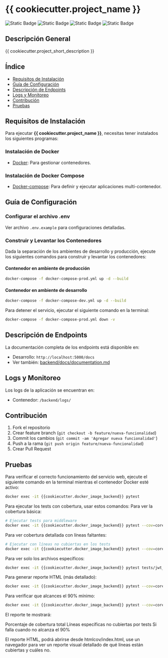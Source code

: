 # {{ cookiecutter.project_name }}

![Static Badge](https://img.shields.io/badge/Estatus-En%20Desarrollo-yellow)
![Static Badge](https://img.shields.io/badge/Versi%C3%B3n-1.0.0-blue)
![Static Badge](https://img.shields.io/badge/Lenguaje-Python-blue)
![Static Badge](https://img.shields.io/badge/Pruebas-En%20Desarrollo-yellow)

## **Descripción General**

{{ cookiecutter.project_short_description }}

## Índice

* [Requisitos de Instalación](#requisitos-de-instalación)
* [Guía de Configuración](#guía-de-configuración)
* [Descripción de Endpoints](#descripción-de-endpoints)
* [Logs y Monitoreo](#logs-y-monitoreo)
* [Contribución](#contribución)
* [Pruebas](#pruebas)

## Requisitos de Instalación

Para ejecutar **{{ cookiecutter.project_name }}**, necesitas tener instalados los siguientes programas:

### Instalación de Docker
- [Docker](https://docs.docker.com/get-docker/): Para gestionar contenedores.

### Instalación de Docker Compose
- [Docker-compose](https://docs.docker.com/compose/install/): Para definir y ejecutar aplicaciones multi-contenedor.

## Guía de Configuración

### Configurar el archivo .env

Ver archivo `.env.example` para configuraciones detalladas.

### Construir y Levantar los Contenedores

Dada la separación de los ambientes de desarrollo y producción, ejecute los siguientes comandos para construir y levantar los contenedores:

#### Contenedor en ambiente de producción
```bash
docker-compose -f docker-compose-prod.yml up -d --build
```

#### Contenedor en ambiente de desarrollo
```bash
docker-compose -f docker-compose-dev.yml up -d --build
```

Para detener el servicio, ejecutar el siguiente comando en la terminal:

```bash
docker-compose -f docker-compose-prod.yml down -v
```

## Descripción de Endpoints

La documentación completa de los endpoints está disponible en:
- Desarrollo: `http://localhost:5000/docs`
- Ver también: [backend/docs/documentation.md](/backend/docs/documentation.md)

## Logs y Monitoreo

Los logs de la aplicación se encuentran en:
- Contenedor: `/backend/logs/`

## Contribución

1. Fork el repositorio
2. Crear feature branch (`git checkout -b feature/nueva-funcionalidad`)
3. Commit los cambios (`git commit -am 'Agregar nueva funcionalidad'`)
4. Push a la rama (`git push origin feature/nueva-funcionalidad`)
5. Crear Pull Request

## Pruebas

Para verificar el correcto funcionamiento del servicio web, ejecute el siguiente comando en la terminal mientras el contenedor Docker esté activo:

```bash
docker exec -it {{cookiecutter.docker_image_backend}} pytest
```

Para ejecutar los tests con cobertura, usar estos comandos:
Para ver la cobertura básica:
```bash
# Ejecutar tests para middleware
docker exec -it {{cookiecutter.docker_image_backend}} pytest --cov=core.middleware
```

Para ver cobertura detallada con líneas faltantes:
```bash
# Ejecutar con líneas no cubiertas en los tests
docker exec -it {{cookiecutter.docker_image_backend}} pytest --cov=core.middleware --cov-report=term-missing
```

Para ver solo los archivos específicos:
```bash
docker exec -it {{cookiecutter.docker_image_backend}} pytest tests/jwt_middleware_test.py --cov=core.middleware --cov-report=term-missing
```

Para generar reporte HTML (más detallado):
```bash
docker exec -it {{cookiecutter.docker_image_backend}} pytest --cov=core.middleware --cov-report=html:htmlcov
```

Para verificar que alcances el 90% mínimo:
```bash
docker exec -it {{cookiecutter.docker_image_backend}} pytest --cov=core.middleware --cov-report=term-missing --cov-fail-under=90
```

El reporte te mostrará:

Porcentaje de cobertura total
Líneas específicas no cubiertas por tests
Si falla cuando no alcanza el 90%

El reporte HTML, podrá abrirse desde htmlcov/index.html, use un navegador para ver un reporte visual detallado de qué líneas están cubiertas y cuáles no.